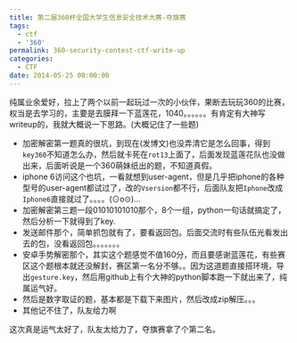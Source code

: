 ```yaml
---
title: 第二届360杯全国大学生信息安全技术大赛-夺旗赛
tags:
  - ctf
  - '360'
permalink: 360-security-contest-ctf-write-up
categories:
  - CTF
date: 2014-05-25 00:00:00
---
```



纯属业余爱好，拉上了两个以前一起玩过一次的小伙伴，果断去玩玩360的比赛，权当是去学习的，主要是去膜拜一下蓝莲花，1040。。。。。。有肯定有大神写writeup的，我就大概说一下思路。(大概记住了一些题)


- 加密解密第一题真的很坑，到现在(发博文)也没弄清它是怎么回事，得到`key360`不知道怎么办，然后就卡死在`rot13`上面了，后面发现蓝莲花队也没做出来，后面听说是一个360萌妹纸出的题，不知道真假。
- iphone 6访问这个也坑，一看就想到user-agent，但是几乎把iphone的各种型号的user-agent都试过了，改的`Vsersion`都不行，后面队友把`Iphone`改成`Iphone6`直接就过了。。。。(⊙o⊙)…
- 加密解密第三题一段01010101010那个，8个一组，python一句话就搞定了，然后分析一下就得到了key.
- 发送邮件那个，简单抓包就有了，要看返回包。后面交流时有些队伍光看发出去的包，没看返回包。。。。。。。
- 安卓手势解密那个，其实这个题感觉不值160分，而且要感谢蓝莲花，有些赛区这个题根本就还没解封，赛区第一名分不够。。因为这道题直接搭环境，导出`gesture.key`，然后用github上有个大神的python脚本跑一下就出来了，纯属运气好。
- 然后是数字取证的题，基本都是下载下来图片，然后改成zip解压。。。
- 其他记不住了，队友给力啊

这次真是运气太好了，队友太给力了，夺旗赛拿了个第二名。

